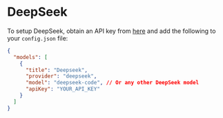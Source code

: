 # DeepSeek

To setup DeepSeek, obtain an API key from [here](https://www.deepseek.com/) and add the following to your `config.json` file:

```json title="~/.pearai/config.json"
{
  "models": [
    {
      "title": "Deepseek",
      "provider": "deepseek",
      "model": "deepseek-code", // Or any other DeepSeek model
      "apiKey": "YOUR_API_KEY"
    }
  ]
}
```
